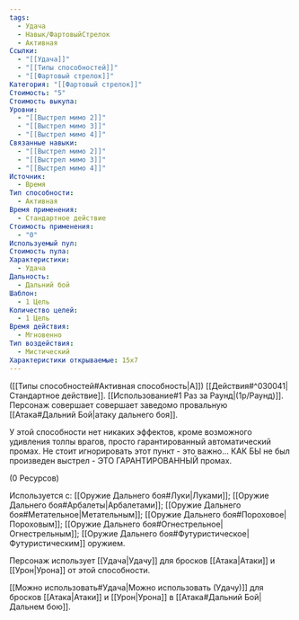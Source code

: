 ```yaml
---
tags:
  - Удача
  - Навык/ФартовыйСтрелок
  - Активная
Ссылки:
  - "[[Удача]]"
  - "[[Типы способностей]]"
  - "[[Фартовый стрелок]]"
Категория: "[[Фартовый стрелок]]"
Стоимость: "5"
Стоимость выкупа: 
Уровни:
  - "[[Выстрел мимо 2]]"
  - "[[Выстрел мимо 3]]"
  - "[[Выстрел мимо 4]]"
Связанные навыки:
  - "[[Выстрел мимо 2]]"
  - "[[Выстрел мимо 3]]"
  - "[[Выстрел мимо 4]]"
Источник:
  - Время
Тип способности:
  - Активная
Время применения:
  - Стандартное действие
Стоимость применения:
  - "0"
Используемый пул: 
Стоимость пула: 
Характеристики:
  - Удача
Дальность:
  - Дальний бой
Шаблон:
  - 1 Цель
Количество целей:
  - 1 Цель
Время действия:
  - Мгновенно
Тип воздействия:
  - Мистический
Характеристики открываемые: 15x7
---
```

([[Типы способностей#Активная способность|А]]) [[Действия#^030041|Стандартное действие]]. [[Использование#1 Раз за Раунд|(1р/Раунд)]]. Персонаж совершает совершает заведомо провальную [[Атака#Дальний Бой|атаку дальнего боя]]. 

У этой способности нет никаких эффектов, кроме возможного удивления толпы врагов, просто гарантированный автоматический промах. Не стоит игнорировать этот пункт - это важно... КАК БЫ не был произведен выстрел - ЭТО ГАРАНТИРОВАННЫЙ промах. 

(0 Ресурсов)

Используется с: [[Оружие Дальнего боя#Луки|Луками]]; [[Оружие Дальнего боя#Арбалеты|Арбалетами]]; [[Оружие Дальнего боя#Метательное|Метательным]]; [[Оружие Дальнего боя#Пороховое|Пороховым]]; [[Оружие Дальнего боя#Огнестрельное|Огнестрельным]]; [[Оружие Дальнего боя#Футуристическое|Футуристическим]] оружием.

Персонаж использует [[Удача|Удачу]] для бросков [[Атака|Атаки]] и [[Урон|Урона]] от этой способности. 

[[Можно использовать#Удача|Можно использовать (Удачу)]] для бросков [[Атака|Атаки]] и [[Урон|Урона]] в [[Атака#Дальний Бой|Дальнем бою]].
